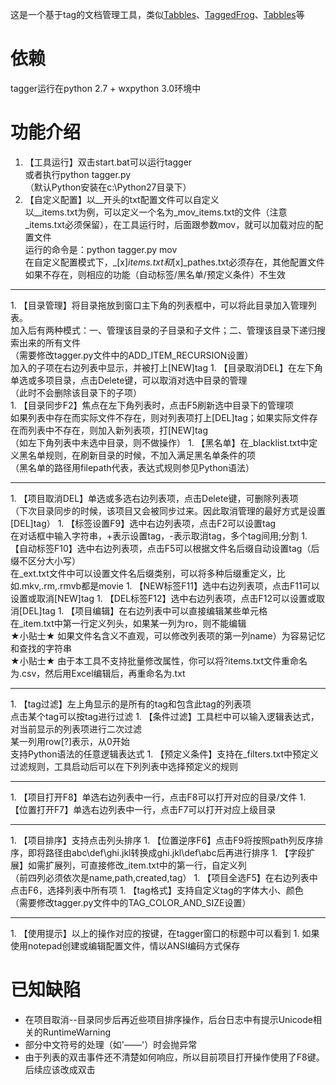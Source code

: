 这是一个基于tag的文档管理工具，类似[Tabbles](http://www.appinn.com/tagspaces/)、[TaggedFrog](http://www.appinn.com/taggedfrog/)、[Tabbles](http://tabbles.net/)等

# 依赖
tagger运行在python 2.7 + wxpython 3.0环境中

# 功能介绍
1. 【工具运行】双击start.bat可以运行tagger<br>
或者执行python tagger.py<br>
（默认Python安装在c:\Python27目录下）
1. 【自定义配置】以__开头的txt配置文件可以自定义<br>
以__items.txt为例，可以定义一个名为_mov_items.txt的文件（注意_items.txt必须保留），在工具运行时，后面跟参数mov，就可以加载对应的配置文件<br>
运行的命令是：python tagger.py mov<br>
在自定义配置模式下，_[x]_items.txt和_[x]_pathes.txt必须存在，其他配置文件如果不存在，则相应的功能（自动标签/黑名单/预定义条件）不生效
<hr>
1. 【目录管理】将目录拖放到窗口主下角的列表框中，可以将此目录加入管理列表。<br>
加入后有两种模式：一、管理该目录的子目录和子文件；二、管理该目录下递归搜索出来的所有文件<br>
（需要修改tagger.py文件中的ADD_ITEM_RECURSION设置）<br>
加入的子项在右边列表中显示，并被打上[NEW]tag
1. 【目录取消DEL】在左下角单选或多项目录，点击Delete键，可以取消对选中目录的管理<br>
（此时不会删除该目录下的子项）<br>
1. 【目录同步F2】焦点在左下角列表时，点击F5刷新选中目录下的管理项<br>
如果列表中存在而实际文件不存在，则对列表项打上[DEL]tag；如果实际文件存在而列表中不存在，则加入新列表项，打[NEW]tag<br>
（如左下角列表中未选中目录，则不做操作）
1. 【黑名单】在_blacklist.txt中定义黑名单规则，在刷新目录的时候，不加入满足黑名单条件的项<br>
（黑名单的路径用filepath代表，表达式规则参见Python语法）
<hr>
1. 【项目取消DEL】单选或多选右边列表项，点击Delete键，可删除列表项<br>
（下次目录同步的时候，该项目又会被同步过来。因此取消管理的最好方式是设置[DEL]tag）
1. 【标签设置F9】选中右边列表项，点击F2可以设置tag<br>
在对话框中输入字符串，+表示设置tag，-表示取消tag，多个tag间用;分割
1. 【自动标签F10】选中右边列表项，点击F5可以根据文件名后缀自动设置tag（后缀不区分大小写）<br>
在_ext.txt文件中可以设置文件名后缀类别，可以将多种后缀重定义，比如.mkv,.rm,.rmvb都是movie
1. 【NEW标签F11】选中右边列表项，点击F11可以设置或取消[NEW]tag
1. 【DEL标签F12】选中右边列表项，点击F12可以设置或取消[DEL]tag
1. 【项目编辑】在右边列表中可以直接编辑某些单元格<br>
在_item.txt中第一行定义列头，如果某一列为ro，则不能编辑<br>
★小贴士★ 如果文件名含义不直观，可以修改列表项的第一列name）为容易记忆和查找的字符串<br>
★小贴士★ 由于本工具不支持批量修改属性，你可以将?items.txt文件重命名为.csv，然后用Excel编辑后，再重命名为.txt
<hr>
1. 【tag过滤】左上角显示的是所有的tag和包含此tag的列表项<br>
点击某个tag可以按tag进行过滤
1. 【条件过滤】工具栏中可以输入逻辑表达式，对当前显示的列表项进行二次过滤<br>
某一列用row[?]表示，从0开始<br>
支持Python语法的任意逻辑表达式
1. 【预定义条件】支持在_filters.txt中预定义过滤规则，工具启动后可以在下列列表中选择预定义的规则
<hr>
1. 【项目打开F8】单选右边列表中一行，点击F8可以打开对应的目录/文件
1. 【位置打开F7】单选右边列表中一行，点击F7可以打开对应上级目录
<hr>
1. 【项目排序】支持点击列头排序
1. 【位置逆序F6】点击F9将按照path列反序排序，即将路径由abc\def\ghi.jkl转换成ghi.jkl\def\abc后再进行排序
1. 【字段扩展】如需扩展列，可直接修改_item.txt中的第一行，自定义列<br>
（前四列必须依次是name,path,created,tag）
1. 【项目全选F5】在右边列表中点击F6，选择列表中所有项
1. 【tag格式】支持自定义tag的字体大小、颜色<br>
（需要修改tagger.py文件中的TAG_COLOR_AND_SIZE设置）
<hr>
1. 【使用提示】以上的操作对应的按键，在tagger窗口的标题中可以看到
1. 如果使用notepad创建或编辑配置文件，情以ANSI编码方式保存

# 已知缺陷
* 在项目取消--目录同步后再近些项目排序操作，后台日志中有提示Unicode相关的RuntimeWarning
* 部分中文符号的处理（如'——'）时会抛异常
* 由于列表的双击事件还不清楚如何响应，所以目前项目打开操作使用了F8键。后续应该改成双击